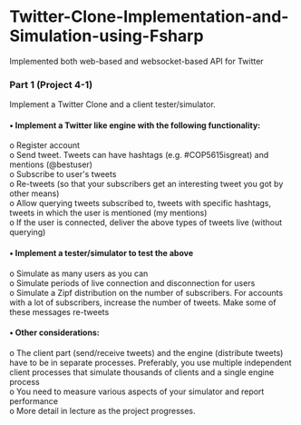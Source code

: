 # Twitter-Clone-Implementation-and-Simulation-using-Fsharp
Implemented both web-based and websocket-based API for Twitter

### Part 1 (Project 4-1)
Implement a Twitter Clone and a client tester/simulator.  
#### •	 Implement a Twitter like engine with the following functionality:  
  o	Register account  
  o	Send tweet. Tweets can have hashtags (e.g. #COP5615isgreat) and mentions (@bestuser)  
  o	Subscribe to user's tweets  
  o	Re-tweets (so that your subscribers get an interesting tweet you got by other means)  
  o	Allow querying tweets subscribed to, tweets with specific hashtags, tweets in which the user is mentioned (my mentions)  
  o	If the user is connected, deliver the above types of tweets live (without querying)  
#### •	Implement a tester/simulator to test the above  
  o	Simulate as many users as you can  
  o	Simulate periods of live connection and disconnection for users  
  o	Simulate a Zipf distribution on the number of subscribers. For accounts with a lot of subscribers, increase the number of tweets. Make some of these messages re-tweets  
#### •	Other considerations:  
  o	The client part (send/receive tweets) and the engine (distribute tweets) have to be in separate processes. Preferably, you use multiple independent client processes that     simulate thousands of clients and a single engine process  
  o	You need to measure various aspects of your simulator and report performance  
  o	More detail in lecture as the project progresses. 
